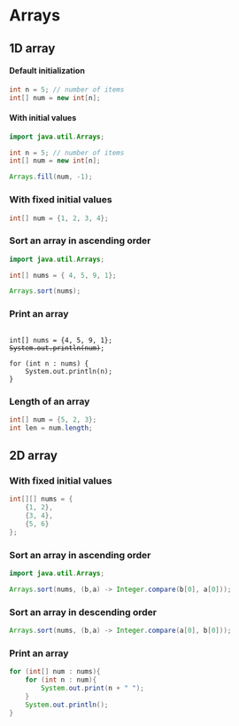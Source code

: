 # Arrays

## 1D array

#### Default initialization

```java
int n = 5; // number of items
int[] num = new int[n];
```
#### With initial values 

```java
import java.util.Arrays;

int n = 5; // number of items
int[] num = new int[n];

Arrays.fill(num, -1);

```

### With fixed initial values

```java
int[] num = {1, 2, 3, 4};
```

### Sort an array in ascending order

```java
import java.util.Arrays;

int[] nums = { 4, 5, 9, 1};

Arrays.sort(nums);
```

### Print an array 

<pre><code>
int[] nums = {4, 5, 9, 1};
<del>System.out.println(num)</del>;

for (int n : nums) {
    System.out.println(n);
}
</pre></code>


### Length of an array

```java
int[] num = {5, 2, 3};
int len = num.length;
```

## 2D array 

### With fixed initial values

```java
int[][] nums = {
    {1, 2},
    {3, 4},
    {5, 6}
};
```

### Sort an array in ascending order

```java
import java.util.Arrays;

Arrays.sort(nums, (b,a) -> Integer.compare(b[0], a[0]));
```

### Sort an array in descending order

```java
Arrays.sort(nums, (b,a) -> Integer.compare(a[0], b[0]));
```

### Print an array 

```java
for (int[] num : nums){
    for (int n : num){
        System.out.print(n + " ");
    }
    System.out.println();
}
```
